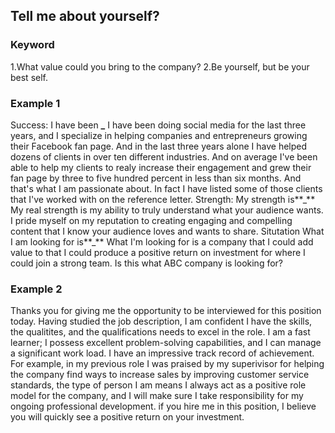 ## Tell me about yourself?

### Keyword

1.What value could you bring to the company?
2.Be yourself, but be your best self.

### Example 1

Success:
I have been **\_**
I have been doing social media for the last three years, and I specialize in helping companies and entrepreneurs growing their Facebook fan page. And in the last three years alone I have helped dozens of clients in over ten different industries. And on average I've been able to help my clients to realy increase their engagement and grew their fan page by three to five hundred percent in less than six months. And that's what I am passionate about. In fact I have listed some of those clients that I've worked with on the reference letter.
Strength:
My strength is**\_**
My real strength is my ability to truly understand what your audience wants. I pride myself on my reputation to creating engaging and compelling content that I know your audience loves and wants to share.
Situtation
What I am looking for is**\_**
What I'm looking for is a company that I could add value to that I could produce a positive return on investment for where I could join a strong team. Is this what ABC company is looking for?

### Example 2

Thanks you for giving me the opportunity to be interviewed for this position today. Having studied the job description, I am confident I have the skills, the qualitites, and the qualifications needs to excel in the role. I am a fast learner; I possess excellent problem-solving capabilities, and I can manage a significant work load. I have an impressive track record of achievement. For example, in my previous role I was praised by my superivisor for helping the company find ways to increase sales by improving customer service standards, the type of person I am means I always act as a positive role model for the company, and I will make sure I take responsibility for my ongoing professional development. if you hire me in this position, I believe you will quickly see a positive return on your investment.
